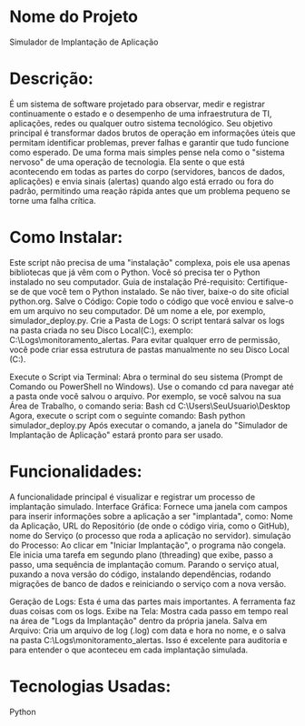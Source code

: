 # Nome do Projeto
Simulador de Implantação de Aplicação

# Descrição:
É um sistema de software projetado para observar, medir e registrar continuamente o estado e o desempenho de uma infraestrutura de TI, aplicações, redes ou qualquer outro sistema tecnológico.
Seu objetivo principal é transformar dados brutos de operação em informações úteis que permitam identificar problemas, prever falhas e garantir que tudo funcione como esperado.
De uma forma mais simples pense nela como o "sistema nervoso" de uma operação de tecnologia. Ela sente o que está acontecendo em todas as partes do corpo (servidores, bancos de dados, aplicações) e envia sinais (alertas) quando algo está errado ou fora do padrão, permitindo uma reação rápida antes que um problema pequeno se torne uma falha crítica.

# Como Instalar: 
Este script não precisa de uma "instalação" complexa, pois ele usa apenas bibliotecas que já vêm com o Python. Você só precisa ter o Python instalado no seu computador.
Guia de instalação
Pré-requisito: Certifique-se de que você tem o Python instalado. Se não tiver, baixe-o do site oficial python.org.
Salve o Código: Copie todo o código que você enviou e salve-o em um arquivo no seu computador. Dê um nome a ele, por exemplo, simulador_deploy.py.
Crie a Pasta de Logs: O script tentará salvar os logs na pasta criada no seu Disco Local(C:), exemplo: C:\Logs\monitoramento_alertas. Para evitar qualquer erro de permissão, você pode criar essa estrutura de pastas manualmente no seu Disco Local (C:).

Execute o Script via Terminal:
Abra o terminal do seu sistema (Prompt de Comando ou PowerShell no Windows).
Use o comando cd para navegar até a pasta onde você salvou o arquivo. Por exemplo, se você salvou na sua Área de Trabalho, o comando seria:
Bash
cd C:\Users\SeuUsuario\Desktop
Agora, execute o script com o seguinte comando:
Bash
python simulador_deploy.py
Após executar o comando, a janela do "Simulador de Implantação de Aplicação" estará pronto para ser usado.


# Funcionalidades:
A funcionalidade principal é visualizar e registrar um processo de implantação simulado.
Interface Gráfica: Fornece uma janela com campos para inserir informações sobre a aplicação a ser "implantada", como: Nome da Aplicação, URL do Repositório (de onde o código viria, como o GitHub), nome do Serviço (o processo que roda a aplicação no servidor).
simulação do Processo: Ao clicar em "Iniciar Implantação", o programa não congela. Ele inicia uma tarefa em segundo plano (threading) que exibe, passo a passo, uma sequência de implantação comum. Parando o serviço atual, puxando a nova versão do código, instalando dependências, rodando migrações de banco de dados e reiniciando o serviço com a nova versão.

Geração de Logs: Esta é uma das partes mais importantes. A ferramenta faz duas coisas com os logs.
Exibe na Tela: Mostra cada passo em tempo real na área de "Logs da Implantação" dentro da própria janela.
Salva em Arquivo: Cria um arquivo de log (.log) com data e hora no nome, e o salva na pasta C:\Logs\monitoramento_alertas. Isso é excelente para auditoria e para entender o que aconteceu em cada implantação simulada.

# Tecnologias Usadas:
Python
